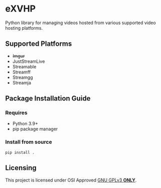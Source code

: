 # eXVHP
Python library for managing videos hosted from various supported video hosting platforms.

## Supported Platforms
* ~~Imgur~~
* JustStreamLive
* Streamable
* Streamff
* Streamgg
* Streamja

## Package Installation Guide
### Requires
* Python 3.9+
* pip package manager

### Install from source
```console
pip install .
```

## Licensing
This project is licensed under OSI Approved [GNU GPLv3 **ONLY**](https://github.com/eXhumer/pyeXVHP/blob/python3/LICENSE.md).
